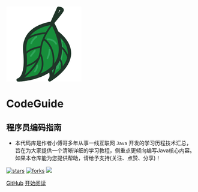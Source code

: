 ![logo](_media/tree.png)

# CodeGuide

## 程序员编码指南

- 本代码库是作者小傅哥多年从事一线互联网 `Java` 开发的学习历程技术汇总，旨在为大家提供一个清晰详细的学习教程，侧重点更倾向编写Java核心内容。如果本仓库能为您提供帮助，请给予支持(关注、点赞、分享)！   
    
[![stars](https://badgen.net/github/stars/fuzhengwei/CodeGuide?icon=github&color=4ab8a1)](https://github.com/fuzhengwei/CodeGuide) [![forks](https://badgen.net/github/forks/fuzhengwei/CodeGuide?icon=github&color=4ab8a1)](https://github.com/fuzhengwei/CodeGuide) [<img src="https://itstack.org/_media/wxbugstack.svg">](https://itstack.org/_media/qrcode.png?x-oss-process=style/may)    

[GitHub](<https://github.com/fuzhengwei/CodeGuide>)
[开始阅读](README.md)

